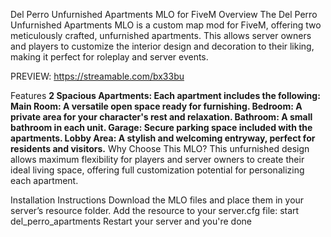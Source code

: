 Del Perro Unfurnished Apartments MLO for FiveM
Overview
The Del Perro Unfurnished Apartments MLO is a custom map mod for FiveM, offering two meticulously crafted, unfurnished apartments. This allows server owners and players to customize the interior design and decoration to their liking, making it perfect for roleplay and server events.

PREVIEW: https://streamable.com/bx33bu

Features
   **2 Spacious Apartments: Each apartment includes the following:
   Main Room: A versatile open space ready for furnishing.
   Bedroom: A private area for your character's rest and relaxation.
   Bathroom: A small bathroom in each unit.
   Garage: Secure parking space included with the apartments.
   Lobby Area: A stylish and welcoming entryway, perfect for residents and visitors.**
Why Choose This MLO?
This unfurnished design allows maximum flexibility for players and server owners to create their ideal living space, offering full customization potential for personalizing each apartment.

Installation Instructions
Download the MLO files and place them in your server’s resource folder.
Add the resource to your server.cfg file:
start del_perro_apartments
Restart your server and you're done
